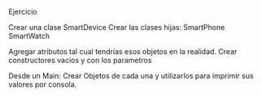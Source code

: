 Ejercicio

Crear una clase SmartDevice
Crear las clases hijas:
    SmartPhone
    SmartWatch

Agregar atributos tal cual tendrías esos objetos en la realidad.
Crear constructores vacios y con los parametros

Desde un Main: Crear Objetos de cada una y utilizarlos para imprimir sus valores por consola.